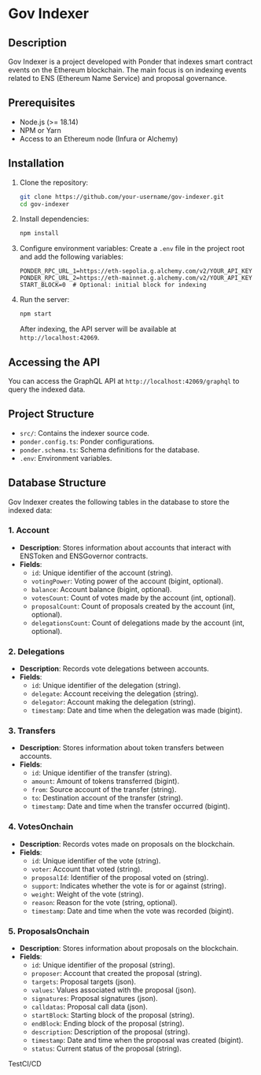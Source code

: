 # Gov Indexer

## Description

Gov Indexer is a project developed with Ponder that indexes smart contract events on the Ethereum blockchain. The main focus is on indexing events related to ENS (Ethereum Name Service) and proposal governance.

## Prerequisites

- Node.js (>= 18.14)
- NPM or Yarn
- Access to an Ethereum node (Infura or Alchemy)

## Installation

1. Clone the repository:

   ```bash
   git clone https://github.com/your-username/gov-indexer.git
   cd gov-indexer
   ```

2. Install dependencies:

   ```bash
   npm install
   ```

3. Configure environment variables:
   Create a `.env` file in the project root and add the following variables:
   ```env
   PONDER_RPC_URL_1=https://eth-sepolia.g.alchemy.com/v2/YOUR_API_KEY
   PONDER_RPC_URL_2=https://eth-mainnet.g.alchemy.com/v2/YOUR_API_KEY
   START_BLOCK=0  # Optional: initial block for indexing
   ```
4. Run the server:
   ```bash
   npm start
   ```
   After indexing, the API server will be available at `http://localhost:42069`.

## Accessing the API

You can access the GraphQL API at `http://localhost:42069/graphql` to query the indexed data.

## Project Structure

- `src/`: Contains the indexer source code.
- `ponder.config.ts`: Ponder configurations.
- `ponder.schema.ts`: Schema definitions for the database.
- `.env`: Environment variables.

## Database Structure

Gov Indexer creates the following tables in the database to store the indexed data:

### 1. **Account**

- **Description**: Stores information about accounts that interact with ENSToken and ENSGovernor contracts.
- **Fields**:
  - `id`: Unique identifier of the account (string).
  - `votingPower`: Voting power of the account (bigint, optional).
  - `balance`: Account balance (bigint, optional).
  - `votesCount`: Count of votes made by the account (int, optional).
  - `proposalCount`: Count of proposals created by the account (int, optional).
  - `delegationsCount`: Count of delegations made by the account (int, optional).

### 2. **Delegations**

- **Description**: Records vote delegations between accounts.
- **Fields**:
  - `id`: Unique identifier of the delegation (string).
  - `delegate`: Account receiving the delegation (string).
  - `delegator`: Account making the delegation (string).
  - `timestamp`: Date and time when the delegation was made (bigint).

### 3. **Transfers**

- **Description**: Stores information about token transfers between accounts.
- **Fields**:
  - `id`: Unique identifier of the transfer (string).
  - `amount`: Amount of tokens transferred (bigint).
  - `from`: Source account of the transfer (string).
  - `to`: Destination account of the transfer (string).
  - `timestamp`: Date and time when the transfer occurred (bigint).

### 4. **VotesOnchain**

- **Description**: Records votes made on proposals on the blockchain.
- **Fields**:
  - `id`: Unique identifier of the vote (string).
  - `voter`: Account that voted (string).
  - `proposalId`: Identifier of the proposal voted on (string).
  - `support`: Indicates whether the vote is for or against (string).
  - `weight`: Weight of the vote (string).
  - `reason`: Reason for the vote (string, optional).
  - `timestamp`: Date and time when the vote was recorded (bigint).

### 5. **ProposalsOnchain**

- **Description**: Stores information about proposals on the blockchain.
- **Fields**:
  - `id`: Unique identifier of the proposal (string).
  - `proposer`: Account that created the proposal (string).
  - `targets`: Proposal targets (json).
  - `values`: Values associated with the proposal (json).
  - `signatures`: Proposal signatures (json).
  - `calldatas`: Proposal call data (json).
  - `startBlock`: Starting block of the proposal (string).
  - `endBlock`: Ending block of the proposal (string).
  - `description`: Description of the proposal (string).
  - `timestamp`: Date and time when the proposal was created (bigint).
  - `status`: Current status of the proposal (string).

TestCI/CD
